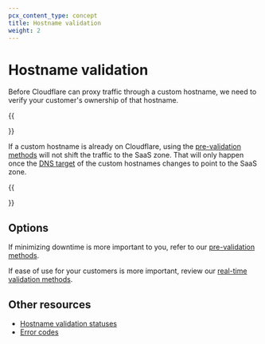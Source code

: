 ```yaml
---
pcx_content_type: concept
title: Hostname validation
weight: 2
---
```


# Hostname validation

Before Cloudflare can proxy traffic through a custom hostname, we need to verify your customer's ownership of that hostname.

{{<Aside type="note">}}

If a custom hostname is already on Cloudflare, using the [pre-validation methods](/cloudflare-for-platforms/cloudflare-for-saas/domain-support/hostname-validation/pre-validation/) will not shift the traffic to the SaaS zone. That will only happen once the [DNS target](/cloudflare-for-platforms/cloudflare-for-saas/start/getting-started/#step-3--have-customer-create-cname-record) of the custom hostnames changes to point to the SaaS zone.

{{</Aside>}}

## Options

If minimizing downtime is more important to you, refer to our [pre-validation methods](/cloudflare-for-platforms/cloudflare-for-saas/domain-support/hostname-validation/pre-validation/).

If ease of use for your customers is more important, review our [real-time validation methods](/cloudflare-for-platforms/cloudflare-for-saas/domain-support/hostname-validation/realtime-validation/).

## Other resources

- [Hostname validation statuses](/cloudflare-for-platforms/cloudflare-for-saas/domain-support/hostname-validation/validation-status/)
- [Error codes](/cloudflare-for-platforms/cloudflare-for-saas/domain-support/hostname-validation/error-codes/)